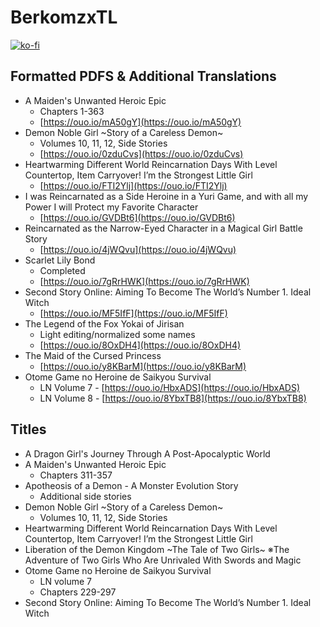 # BerkomzxTL

[![ko-fi](https://ko-fi.com/img/githubbutton_sm.svg)](https://ko-fi.com/I2I117SQUE)

## Formatted PDFS & Additional Translations
- A Maiden's Unwanted Heroic Epic
  - Chapters 1-363
  - [https://ouo.io/mA50gY](https://ouo.io/mA50gY)
- Demon Noble Girl \~Story of a Careless Demon\~
  - Volumes 10, 11, 12, Side Stories
  - [https://ouo.io/0zduCvs](https://ouo.io/0zduCvs)
- Heartwarming Different World Reincarnation Days With Level Countertop, Item Carryover! I’m the Strongest Little Girl
  - [https://ouo.io/FTI2Ylj](https://ouo.io/FTI2Ylj)
- I was Reincarnated as a Side Heroine in a Yuri Game, and with all my Power I will Protect my Favorite Character
  - [https://ouo.io/GVDBt6](https://ouo.io/GVDBt6)
- Reincarnated as the Narrow-Eyed Character in a Magical Girl Battle Story
  - [https://ouo.io/4jWQvu](https://ouo.io/4jWQvu)
- Scarlet Lily Bond
  - Completed
  - [https://ouo.io/7gRrHWK](https://ouo.io/7gRrHWK)
- Second Story Online: Aiming To Become The World’s Number 1. Ideal Witch
  - [https://ouo.io/MF5IfF](https://ouo.io/MF5IfF)
- The Legend of the Fox Yokai of Jirisan
  - Light editing/normalized some names
  - [https://ouo.io/8OxDH4](https://ouo.io/8OxDH4)
- The Maid of the Cursed Princess
  - [https://ouo.io/y8KBarM](https://ouo.io/y8KBarM)
- Otome Game no Heroine de Saikyou Survival
  - LN Volume 7 - [https://ouo.io/HbxADS](https://ouo.io/HbxADS)
  - LN Volume 8 - [https://ouo.io/8YbxTB8](https://ouo.io/8YbxTB8)

## Titles
- A Dragon Girl's Journey Through A Post-Apocalyptic World
- A Maiden's Unwanted Heroic Epic
  - Chapters 311-357
- Apotheosis of a Demon - A Monster Evolution Story
  - Additional side stories
- Demon Noble Girl \~Story of a Careless Demon\~
  - Volumes 10, 11, 12, Side Stories
- Heartwarming Different World Reincarnation Days With Level Countertop, Item Carryover! I’m the Strongest Little Girl
- Liberation of the Demon Kingdom \~The Tale of Two Girls\~ ※The Adventure of Two Girls Who Are Unrivaled With Swords and Magic
- Otome Game no Heroine de Saikyou Survival
  - LN volume 7
  - Chapters 229-297
- Second Story Online: Aiming To Become The World’s Number 1. Ideal Witch

